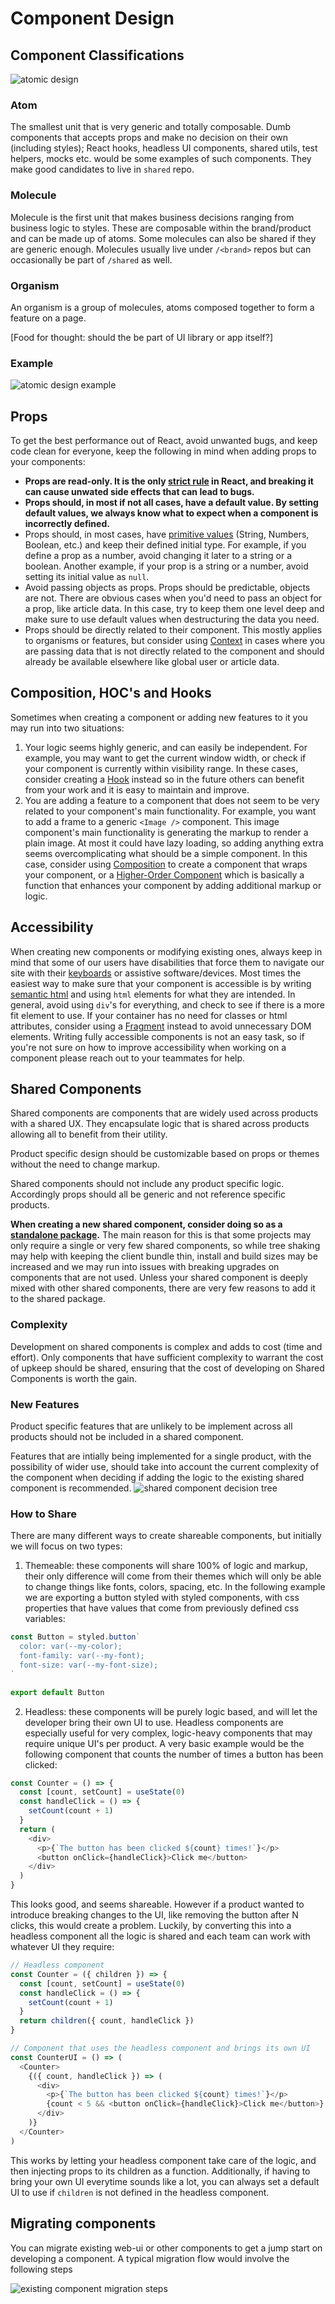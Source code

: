 # Component Design

## Component Classifications

![atomic design](images/atomic%20design.png)

### Atom

The smallest unit that is very generic and totally composable. Dumb components that accepts props and make no decision on their own (including styles); React hooks, headless UI components, shared utils, test helpers, mocks etc. would be some examples of such components. They make good candidates to live in `shared` repo.

### Molecule

Molecule is the first unit that makes business decisions ranging from business logic to styles. These are composable within the brand/product and can be made up of atoms. Some molecules can also be shared if they are generic enough. Molecules usually live under `/<brand>` repos but can occasionally be part of `/shared` as well.

### Organism

An organism is a group of molecules, atoms composed together to form a feature on a page.

[Food for thought: should the be part of UI library or app itself?]

### Example

![atomic design example](images/atomic%20design%20-%20example.png)

## Props

To get the best performance out of React, avoid unwanted bugs, and keep code clean for everyone, keep the following in mind when adding props to your components:

- **Props are read-only. It is the only [strict rule](https://reactjs.org/docs/components-and-props.html#props-are-read-only) in React, and breaking it can cause unwated side effects that can lead to bugs.**
- **Props should, in most if not all cases, have a default value. By setting default values, we always know what to expect when a component is incorrectly defined.**
- Props should, in most cases, have [primitive values](https://developer.mozilla.org/en-US/docs/Web/JavaScript/Data_structures#primitive_values) (String, Numbers, Boolean, etc.) and keep their defined initial type. For example, if you define a prop as a number, avoid changing it later to a string or a boolean. Another example, if your prop is a string or a number, avoid setting its initial value as `null`.
- Avoid passing objects as props. Props should be predictable, objects are not. There are obvious cases when you'd need to pass an object for a prop, like article data. In this case, try to keep them one level deep and make sure to use default values when destructuring the data you need.
- Props should be directly related to their component. This mostly applies to organisms or features, but consider using [Context](https://reactjs.org/docs/context.html) in cases where you are passing data that is not directly related to the component and should already be available elsewhere like global user or article data.

## Composition, HOC's and Hooks

Sometimes when creating a component or adding new features to it you may run into two situations:

1. Your logic seems highly generic, and can easily be independent. For example, you may want to get the current window width, or check if your component is currently within visibility range. In these cases, consider creating a [Hook](https://reactjs.org/docs/hooks-intro.html) instead so in the future others can benefit from your work and it is easy to maintain and improve.
2. You are adding a feature to a component that does not seem to be very related to your component's main functionality. For example, you want to add a frame to a generic `<Image />` component. This image component's main functionality is generating the markup to render a plain image. At most it could have lazy loading, so adding anything extra seems overcomplicating what should be a simple component. In this case, consider using [Composition](https://reactjs.org/docs/composition-vs-inheritance.html) to create a component that wraps your component, or a [Higher-Order Component](https://reactjs.org/docs/higher-order-components.html) which is basically a function that enhances your component by adding additional markup or logic.

## Accessibility

When creating new components or modifying existing ones, always keep in mind that some of our users have disabilities that force them to navigate our site with their [keyboards](https://developer.mozilla.org/en-US/docs/Web/Accessibility/Understanding_WCAG/Keyboard) or assistive software/devices. Most times the easiest way to make sure that your component is accessible is by writing [semantic html](https://developer.mozilla.org/en-US/docs/Glossary/Semantics) and using `html` elements for what they are intended.
In general, avoid using `div`'s for everything, and check to see if there is a more fit element to use. If your container has no need for classes or html attributes, consider using a [Fragment](https://reactjs.org/docs/fragments.html) instead to avoid unnecessary DOM elements.
Writing fully accessible components is not an easy task, so if you're not sure on how to improve accessibility when working on a component please reach out to your teammates for help.

## Shared Components

Shared components are components that are widely used across products with a shared UX. They encapsulate logic that is shared across products allowing all to benefit from their utility.

Product specific design should be customizable based on props or themes without the need to change markup.

Shared components should not include any product specific logic. Accordingly props should all be generic and not reference specific products.

**When creating a new shared component, consider doing so as a [standalone package](stand-alone-guidelines.md).** The main reason for this is that some projects may only require a single or very few shared components, so while tree shaking may help with keeping the client bundle thin, install and build sizes may be increased and we may run into issues with breaking upgrades on components that are not used. Unless your shared component is deeply mixed with other shared components, there are very few reasons to add it to the shared package.

### Complexity

Development on shared components is complex and adds to cost (time and effort). Only components that have sufficient complexity to warrant the cost of upkeep should be shared, ensuring that the cost of developing on Shared Components is worth the gain.

### New Features

Product specific features that are unlikely to be implement across all products should not be included in a shared component.

Features that are intially being implemented for a single product, with the possibility of wider use, should take into account the current complexity of the component when deciding if adding the logic to the existing shared component is recommended.
![shared component decision tree](images/shared-comp-decision-tree.png)

### How to Share

There are many different ways to create shareable components, but initially we will focus on two types:

1. Themeable: these components will share 100% of logic and markup, their only difference will come from their themes which will only be able to change things like fonts, colors, spacing, etc. In the following example we are exporting a button styled with styled components, with css properties that have values that come from previously defined css variables:

```js
const Button = styled.button`
  color: var(--my-color);
  font-family: var(--my-font);
  font-size: var(--my-font-size);
`

export default Button
```

2. Headless: these components will be purely logic based, and will let the developer bring their own UI to use. Headless components are especially useful for very complex, logic-heavy components that may require unique UI's per product. A very basic example would be the following component that counts the number of times a button has been clicked:

```js
const Counter = () => {
  const [count, setCount] = useState(0)
  const handleClick = () => {
    setCount(count + 1)
  }
  return (
    <div>
      <p>{`The button has been clicked ${count} times!`}</p>
      <button onClick={handleClick}>Click me</button>
    </div>
  )
}
```

This looks good, and seems shareable. However if a product wanted to introduce breaking changes to the UI, like removing the button after N clicks, this would create a problem. Luckily, by converting this into a headless component all the logic is shared and each team can work with whatever UI they require:

```js
// Headless component
const Counter = ({ children }) => {
  const [count, setCount] = useState(0)
  const handleClick = () => {
    setCount(count + 1)
  }
  return children({ count, handleClick })
}

// Component that uses the headless component and brings its own UI
const CounterUI = () => (
  <Counter>
    {({ count, handleClick }) => (
      <div>
        <p>{`The button has been clicked ${count} times!`}</p>
        {count < 5 && <button onClick={handleClick}>Click me</button>}
      </div>
    )}
  </Counter>
)
```

This works by letting your headless component take care of the logic, and then injecting props to its children as a function.
Additionally, if having to bring your own UI everytime sounds like a lot, you can always set a default UI to use if `children` is not defined in the headless component.

## Migrating components

You can migrate existing web-ui or other components to get a jump start on developing a component. A typical migration flow would involve the following steps

![existing component migration steps](images/comp-migration-flow.png)
